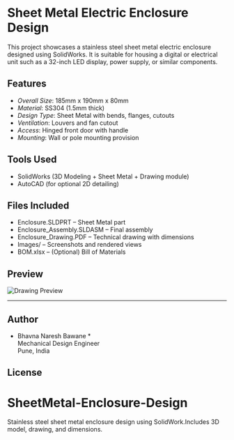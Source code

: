 # Sheet Metal Electric Enclosure Design

This project showcases a stainless steel sheet metal electric enclosure designed using SolidWorks. It is suitable for housing a digital or electrical unit such as a 32-inch LED display, power supply, or similar components.

## Features

- *Overall Size*: 185mm x 190mm x 80mm
- *Material*: SS304 (1.5mm thick)
- *Design Type*: Sheet Metal with bends, flanges, cutouts
- *Ventilation*: Louvers and fan cutout
- *Access*: Hinged front door with handle
- *Mounting*: Wall or pole mounting provision

## Tools Used

- SolidWorks (3D Modeling + Sheet Metal + Drawing module)
- AutoCAD (for optional 2D detailing)

## Files Included

- Enclosure.SLDPRT – Sheet Metal part
- Enclosure_Assembly.SLDASM – Final assembly
- Enclosure_Drawing.PDF – Technical drawing with dimensions
- Images/ – Screenshots and rendered views
- BOM.xlsx – (Optional) Bill of Materials

## Preview

![Drawing Preview](Images/Enclosure_Drawing.jpg)

---

## Author

* Bhavna Naresh Bawane *  
Mechanical Design Engineer  
Pune, India

## License
# SheetMetal-Enclosure-Design
Stainless steel sheet metal enclosure design using SolidWork.Includes 3D model, drawing, and dimensions.
